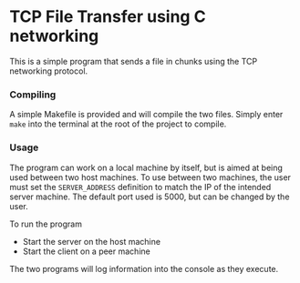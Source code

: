 # TCP File Transfer using C networking

This is a simple program that sends a file in chunks using the TCP networking protocol.

### Compiling
A simple Makefile is provided and will compile the two files. Simply enter `make` into the terminal at the root of the project to compile.

### Usage
The program can work on a local machine by itself, but is aimed at being used between two host machines. To use between two machines, the
user must set the `SERVER_ADDRESS` definition to match the IP of the intended server machine. The default port used is 5000, but can be changed
by the user.

To run the program
  * Start the server on the host machine
  * Start the client on a peer machine
  
The two programs will log information into the console as they execute.

